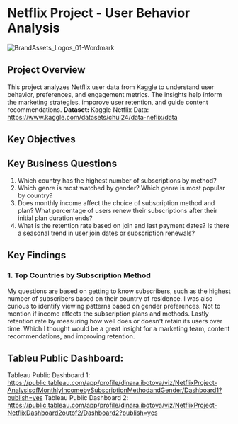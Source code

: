 # Netflix Project - User Behavior Analysis
![BrandAssets_Logos_01-Wordmark](https://github.com/user-attachments/assets/b7dea815-4fd7-4fe4-81b4-65cf637db819)

## Project Overview
This project analyzes Netflix user data from Kaggle to understand user behavior, preferences, and engagement metrics. The insights help inform the marketing strategies, imporove user retention, and guide content recommendations.
**Dataset:** Kaggle Netflix Data: https://www.kaggle.com/datasets/chul24/data-neflix/data

## Key Objectives

## Key Business Questions
1. Which country has the highest number of subscriptions by method?
2. Which genre is most watched by gender? Which genre is most popular by country? 
3. Does monthly income affect the choice of subscription method and plan? What percentage of users renew their subscriptions after their initial plan duration ends?
4. What is the retention rate based on join and last payment dates? Is there a seasonal trend in user join dates or subscription renewals?

## Key Findings

### 1. Top Countries by Subscription Method

My questions are based on getting to know subscribers, such as the highest number of subscribers based on their country of residence. I was also curious to identify viewing patterns based on gender preferences.
Not to mention if income affects the subscription plans and methods. Lastly retention rate by measuring how well does or doesn't retain its users over time.
Which I thought would be a great insight for a marketing team, content recommendations, and improving retention.


## Tableu Public Dashboard: 
Tableau Public Dashboard 1: https://public.tableau.com/app/profile/dinara.ibotova/viz/NetflixProject-AnalysisofMonthlyIncomebySubscriptionMethodandGender/Dashboard1?publish=yes
Tableau Public Dashboard 2: https://public.tableau.com/app/profile/dinara.ibotova/viz/NetflixProject-NetflixDashboard2outof2/Dashboard2?publish=yes
